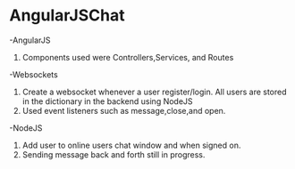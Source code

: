 # AngularJSChat

-AngularJS
 1. Components used were Controllers,Services, and Routes
 
-Websockets
 1. Create a websocket whenever a user register/login. All users are stored in the dictionary in the backend using NodeJS
 2. Used event listeners such as message,close,and open. 
 
-NodeJS
 1. Add user to online users chat window and when signed on.
 2. Sending message back and forth still in progress.


